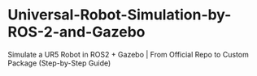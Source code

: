 # Universal-Robot-Simulation-by-ROS-2-and-Gazebo
Simulate a UR5 Robot in ROS2 + Gazebo | From Official Repo to Custom Package (Step-by-Step Guide)
